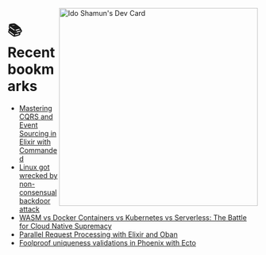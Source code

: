 <a href="https://app.daily.dev/idoshamun"><img src="https://api.daily.dev/devcards/v2/28849d86070e4c099c877ab6837c61f0.png?type=default&r=auy" align="right" width="400" alt="Ido Shamun's Dev Card"/></a>

# 📚 Recent bookmarks
<!-- BOOKMARKS:START -->
- [Mastering CQRS and Event Sourcing in Elixir with Commanded](https://app.daily.dev/posts/LeBrE7oVm?utm_source=rss&utm_medium=bookmarks&utm_campaign=28849d86070e4c099c877ab6837c61f0)
- [Linux got wrecked by non-consensual backdoor attack](https://app.daily.dev/posts/5UMsXuO7H?utm_source=rss&utm_medium=bookmarks&utm_campaign=28849d86070e4c099c877ab6837c61f0)
- [WASM vs Docker Containers vs Kubernetes vs Serverless: The Battle for Cloud Native Supremacy](https://app.daily.dev/posts/HAp5UqzYz?utm_source=rss&utm_medium=bookmarks&utm_campaign=28849d86070e4c099c877ab6837c61f0)
- [Parallel Request Processing with Elixir and Oban](https://app.daily.dev/posts/zUkU5kPmo?utm_source=rss&utm_medium=bookmarks&utm_campaign=28849d86070e4c099c877ab6837c61f0)
- [Foolproof uniqueness validations in Phoenix with Ecto](https://app.daily.dev/posts/YjxBu29dJ?utm_source=rss&utm_medium=bookmarks&utm_campaign=28849d86070e4c099c877ab6837c61f0)
<!-- BOOKMARKS:END -->
